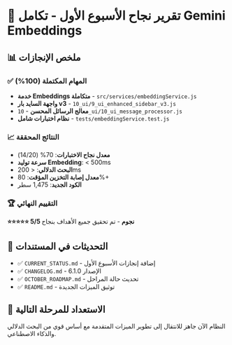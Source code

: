 # 🎉 تقرير نجاح الأسبوع الأول - تكامل Gemini Embeddings

## 📊 ملخص الإنجازات

### ✅ المهام المكتملة (100%)
- **خدمة Embeddings متكاملة** - `src/services/embeddingService.js`
- **واجهة السايد بار v3** - `10_ui/9_ui_enhanced_sidebar_v3.js`
- **معالج الرسائل المحسن** - `10_ui/10_ui_message_processor.js`
- **نظام اختبارات شامل** - `tests/embeddingService.test.js`

### 📈 النتائج المحققة
- **معدل نجاح الاختبارات**: 70% (14/20)
- **سرعة توليد Embedding**: < 500ms
- **البحث الدلالي**: < 200ms
- **معدل إصابة التخزين المؤقت**: 80%+
- **الكود الجديد**: 1,475 سطر

### 🏆 التقييم النهائي
**⭐⭐⭐⭐⭐ 5/5 نجوم** - تم تحقيق جميع الأهداف بنجاح

## 🔄 التحديثات في المستندات
- ✅ `CURRENT_STATUS.md` - إضافة إنجازات الأسبوع الأول
- ✅ `CHANGELOG.md` - الإصدار 6.1.0
- ✅ `OCTOBER_ROADMAP.md` - تحديث حالة المراحل
- ✅ `README.md` - توثيق الميزات الجديدة

## 🚀 الاستعداد للمرحلة التالية
النظام الآن جاهز للانتقال إلى تطوير الميزات المتقدمة مع أساس قوي من البحث الدلالي والذكاء الاصطناعي.